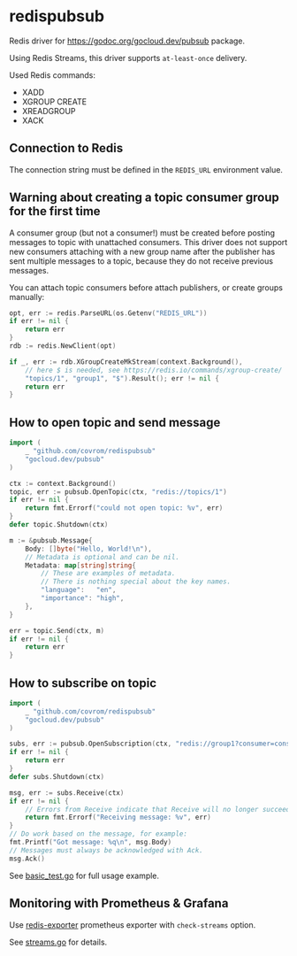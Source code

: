 # redispubsub
Redis driver for https://godoc.org/gocloud.dev/pubsub package.

Using Redis Streams, this driver supports `at-least-once` delivery.

Used Redis commands:
- XADD
- XGROUP CREATE
- XREADGROUP
- XACK

## Connection to Redis
The connection string must be defined in the `REDIS_URL` environment value.

## Warning about creating a topic consumer group for the first time
A consumer group (but not a consumer!) must be created before posting messages to topic with unattached consumers.
This driver does not support new consumers attaching with a new group name after the publisher has sent multiple messages to a topic, because they do not receive previous messages.

You can attach topic consumers before attach publishers, or create groups manually: 

```go
opt, err := redis.ParseURL(os.Getenv("REDIS_URL"))
if err != nil {
    return err
}
rdb := redis.NewClient(opt)

if _, err := rdb.XGroupCreateMkStream(context.Background(),
    // here $ is needed, see https://redis.io/commands/xgroup-create/
    "topics/1", "group1", "$").Result(); err != nil {
    return err
}
```

## How to open topic and send message
```go
import (
    _ "github.com/covrom/redispubsub"
	"gocloud.dev/pubsub"
)

ctx := context.Background()
topic, err := pubsub.OpenTopic(ctx, "redis://topics/1")
if err != nil {
    return fmt.Errorf("could not open topic: %v", err)
}
defer topic.Shutdown(ctx)

m := &pubsub.Message{
    Body: []byte("Hello, World!\n"),
    // Metadata is optional and can be nil.
    Metadata: map[string]string{
        // These are examples of metadata.
        // There is nothing special about the key names.
        "language":   "en",
        "importance": "high",
    },
}

err = topic.Send(ctx, m)
if err != nil {
    return err
}
```

## How to subscribe on topic
```go
import (
    _ "github.com/covrom/redispubsub"
	"gocloud.dev/pubsub"
)

subs, err := pubsub.OpenSubscription(ctx, "redis://group1?consumer=cons1&topic=topics/1")
if err != nil {
    return err
}
defer subs.Shutdown(ctx)

msg, err := subs.Receive(ctx)
if err != nil {
    // Errors from Receive indicate that Receive will no longer succeed.
    return fmt.Errorf("Receiving message: %v", err)
}
// Do work based on the message, for example:
fmt.Printf("Got message: %q\n", msg.Body)
// Messages must always be acknowledged with Ack.
msg.Ack()
```

See [basic_test.go](basic_test.go) for full usage example.

## Monitoring with Prometheus & Grafana
Use [redis-exporter](https://github.com/oliver006/redis_exporter) prometheus exporter with `check-streams` option.

See [streams.go](https://github.com/oliver006/redis_exporter/blob/master/exporter/streams.go) for details.